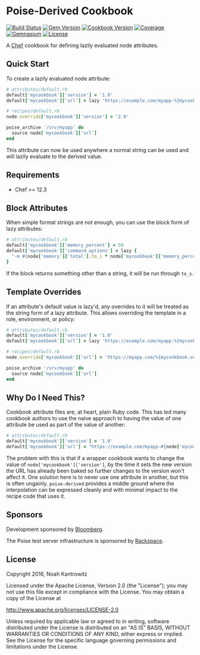 # Poise-Derived Cookbook

[![Build Status](https://img.shields.io/travis/poise/poise-derived.svg)](https://travis-ci.org/poise/poise-derived)
[![Gem Version](https://img.shields.io/gem/v/poise-derived.svg)](https://rubygems.org/gems/poise-derived)
[![Cookbook Version](https://img.shields.io/cookbook/v/poise-derived.svg)](https://supermarket.chef.io/cookbooks/poise-derived)
[![Coverage](https://img.shields.io/codecov/c/github/poise/poise-derived.svg)](https://codecov.io/github/poise/poise-derived)
[![Gemnasium](https://img.shields.io/gemnasium/poise/poise-derived.svg)](https://gemnasium.com/poise/poise-derived)
[![License](https://img.shields.io/badge/license-Apache_2-blue.svg)](https://www.apache.org/licenses/LICENSE-2.0)

A [Chef](https://www.chef.io/) cookbook for defining lazily evaluated node
attributes.

## Quick Start

To create a lazily evaluated node attribute:

```ruby
# attributes/default.rb
default['mycookbook']['version'] = '1.0'
default['mycookbook']['url'] = lazy 'https://example.com/myapp-%{mycookbook.version}.zip'

# recipes/default.rb
node.override['mycookbook']['version'] = '2.0'

poise_archive '/srv/myapp' do
  source node['mycookbook']['url']
end
```

This attribute can now be used anywhere a normal string can be used and will
lazily evaluate to the derived value.

## Requirements

* Chef >= 12.3

## Block Attributes

When simple format strings are not enough, you can use the block form of lazy
attributes:

```ruby
# attributes/default.rb
default['mycookbook']['memory_percent'] = 50
default['mycookbook']['command_options'] = lazy {
  "-m #{node['memory']['total'].to_i * node['mycookbook']['memory_percent'] / 100.0}"
}
```

If the block returns something other than a string, it will be run through `to_s`.

## Template Overrides

If an attribute's default value is lazy'd, any overrides to it will be treated
as the string form of a lazy attribute. This allows overriding the template in
a role, environment, or policy:

```ruby
# attributes/default.rb
default['mycookbook']['version'] = '1.0'
default['mycookbook']['url'] = lazy 'https://example.com/myapp-%{mycookbook.version}.zip'

# recipes/default.rb
node.override['mycookbook']['url'] = 'https://myapp.com/%{mycookbook.version}.tgz'

poise_archive '/srv/myapp' do
  source node['mycookbook']['url']
end
```

## Why Do I Need This?

Cookbook attribute files are, at heart, plain Ruby code. This has led many
cookbook authors to use the naive approach to having the value of one attribute
be used as part of the value of another:

```ruby
# attributes/default.rb
default['mycookbook']['version'] = '1.0'
default['mycookbook']['url'] = "https://example.com/myapp-#{node['mycookbook']['version']}.zip"
```

The problem with this is that if a wrapper cookbook wants to change the value
of `node['mycookbook']['version']`, by the time it sets the new version the URL
has already been baked so further changes to the version won't affect it. One
solution here is to never use one attribute in another, but this is often
ungainly. `poise-derived` provides a middle ground where the interpolation can
be expressed cleanly and with minimal impact to the recipe code that uses it.

## Sponsors

Development sponsored by [Bloomberg](http://www.bloomberg.com/company/technology/).

The Poise test server infrastructure is sponsored by [Rackspace](https://rackspace.com/).

## License

Copyright 2016, Noah Kantrowitz

Licensed under the Apache License, Version 2.0 (the "License");
you may not use this file except in compliance with the License.
You may obtain a copy of the License at

http://www.apache.org/licenses/LICENSE-2.0

Unless required by applicable law or agreed to in writing, software
distributed under the License is distributed on an "AS IS" BASIS,
WITHOUT WARRANTIES OR CONDITIONS OF ANY KIND, either express or implied.
See the License for the specific language governing permissions and
limitations under the License.
